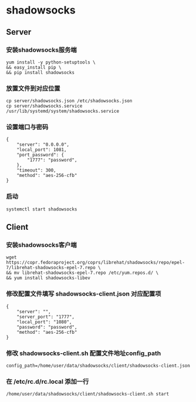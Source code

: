 # shadowsocks

## Server

### 安装shadowsocks服务端
```
yum install -y python-setuptools \
&& easy_install pip \
&& pip install shadowsocks
```

### 放置文件到对应位置
```
cp server/shadowsocks.json /etc/shadowsocks.json
cp server/shadowsocks.service /usr/lib/systemd/system/shadowsocks.service
```

### 设置端口与密码
```
{
    "server": "0.0.0.0",
    "local_port": 1081,
    "port_password": {
        "1777": "password",
    },
    "timeout": 300,
    "method": "aes-256-cfb"
}

```

### 启动
```
systemctl start shadowsocks
```

## Client

### 安装shadowsocks客户端
```
wget https://copr.fedoraproject.org/coprs/librehat/shadowsocks/repo/epel-7/librehat-shadowsocks-epel-7.repo \
&& mv librehat-shadowsocks-epel-7.repo /etc/yum.repos.d/ \
&& yum install shadowsocks-libev
```

### 修改配置文件填写 shadowsocks-client.json 对应配置项
```
{
    "server": "",
    "server_port": "1777",
    "local_port": "1080",
    "password": "password",
    "method": "aes-256-cfb"
}
```

### 修改 shadowsocks-client.sh 配置文件地址config_path
```
config_path=/home/user/data/shadowsocks/client/shadowsocks-client.json
```

### 在 /etc/rc.d/rc.local 添加一行
```
/home/user/data/shadowsocks/client/shadowsocks-client.sh start
```
